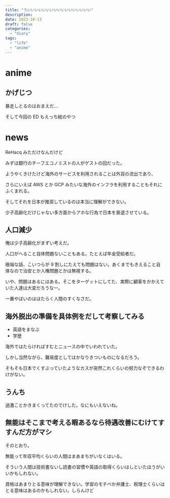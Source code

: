 ```yaml
---
title: "ういいいいいいいいいいいいいいいいい"
description:
date: 2023-10-13
draft: false
categories:
  - "diary"
tags:
  - "life"
  - "anime"
---
```


# anime

## かげじつ

暴走しとるのはおまえだ...

そして今回の ED もえっち絵のやつ

# news

ReHacq みただけなんだけど

みずほ銀行のチーフエコノミストの人がゲストの回だった。

ようやくきけたけど海外のサービスを利用されることは外貨の流出であり、

さらにいえば AWS とか GCP みたいな海外のインフラを利用することもそれにふくまれる。

そしてそれを日本が推奨しているのは本当に理解ができない。

少子高齢化だけじゃない多方面からアホな行為で日本を衰退させている。

## 人口減少

俺は少子高齢化がまずい考えだ。

人口がへること自体問題ないこともある。たとえば年金受給者だ。

極端な話、こいつらが 9 割しにたえても問題はない。あくまでもきえること自体なので治安とか人権問題とかは無視する。

いや、問題はあるにはある。そこをターゲットにしてた、実際に顧客をかかえていた人達は大変だろうなー。

一番やばいのははたらく人間のすくなさだ。

## 海外脱出の準備を具体例をだして考察してみる

- 英語をまなぶ
- 学歴

海外ではたらければすむとニュースの中でいわれていた。

しかし当然ながら、難易度としてはかなりきついものになるだろう。

そもそも日本でくすぶっていたようなカスが突然これくらいの努力なぞできるわけがない。

## うんち

過激ことかきまくってたのでけした。なにもいえないね。

## 無能はそこまで考える暇あるなら待遇改善にむけてすすんだ方がマシ

そのとおり。

無能って年収平均くらいの人間はまあまちがいなくはいる。

そういう人間は技術書ないし読書の習慣や英語の取得くらいはしといたほうがいいかもしれない。

資格はあまりとる意味が理解できない。学習のモチベか弁護士、税理士くらいはとる意味はあるのかもしれない。しらんけど
